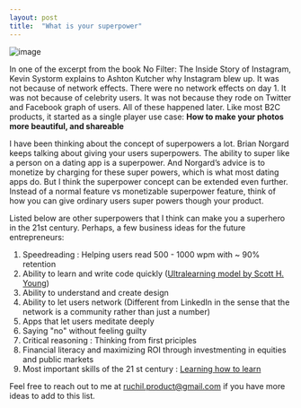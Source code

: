 ```yaml
---
layout: post
title:  "What is your superpower"
---
```


![image](https://manassaloi.com/assets/img/no_filter.png)

In one of the excerpt from the book No Filter: The Inside Story of Instagram, Kevin Systorm explains to Ashton Kutcher why Instagram blew up. It was not because of network effects. There were no network effects on day 1. It was not because of celebrity users. It was not because they rode on Twitter and Facebook graph of users. All of these happened later. Like most B2C products, it started as a single player use case: **How to make your photos more beautiful, and shareable**

I have been thinking about the concept of superpowers a lot. Brian Norgard keeps talking about giving your users superpowers. The ability to super like a person on a dating app is a superpower. And Norgard’s advice is to monetize by charging for these super powers, which is what most dating apps do. But I think the superpower concept can be extended even further. Instead of a normal feature vs monetizable superpower feature, think of how you can give ordinary users super powers though your product. 

Listed below are other superpowers that I think can make you a superhero in the 21st century. Perhaps, a few business ideas for the future entrepreneurs: 

1. Speedreading : Helping users read 500 - 1000 wpm with ~ 90% retention 
2. Ability to learn and write code quickly ([Ultralearning model by Scott H. Young][jekyll-ultralearning])
3. Ability to understand and create design 
4. Ability to let users network (Different from LinkedIn in the sense that the network is a community 
   rather than just a number)
5. Apps that let users meditate deeply 
6. Saying "no" without feeling guilty 
7. Critical reasoning : Thinking from first priciples 
8. Financial literacy and maximizing ROI through investmenting in equities and public markets 
9. Most important skills of the 21 st century : [Learning how to learn][jekyll-learn]

[jekyll-learn]: https://www.coursera.org/learn/learning-how-to-learn
[jekyll-ultralearning]: https://www.goodreads.com/book/show/44770129-ultralearning

Feel free to reach out to me at ruchil.product@gmail.com if you have more ideas to add to this list. 













